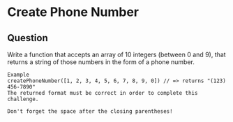 # Create Phone Number

## Question

Write a function that accepts an array of 10 integers (between 0 and 9), that returns a string of those numbers in the form of a phone number.

```
Example
createPhoneNumber([1, 2, 3, 4, 5, 6, 7, 8, 9, 0]) // => returns "(123) 456-7890"
The returned format must be correct in order to complete this challenge.

Don't forget the space after the closing parentheses!


```
